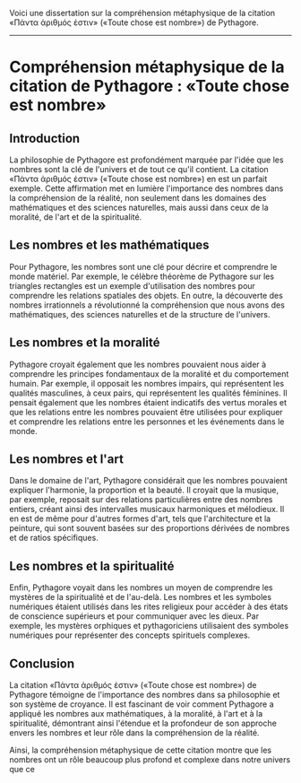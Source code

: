 Voici une dissertation sur la compréhension métaphysique de la citation «Πάντα ἀριθμός ἐστιν» («Toute chose est nombre») de Pythagore.

---

# Compréhension métaphysique de la citation de Pythagore : «Toute chose est nombre»

## Introduction

La philosophie de Pythagore est profondément marquée par l'idée que les nombres sont la clé de l'univers et de tout ce qu'il contient. La citation «Πάντα ἀριθμός ἐστιν» («Toute chose est nombre») en est un parfait exemple. Cette affirmation met en lumière l'importance des nombres dans la compréhension de la réalité, non seulement dans les domaines des mathématiques et des sciences naturelles, mais aussi dans ceux de la moralité, de l'art et de la spiritualité.

## Les nombres et les mathématiques

Pour Pythagore, les nombres sont une clé pour décrire et comprendre le monde matériel. Par exemple, le célèbre théorème de Pythagore sur les triangles rectangles est un exemple d'utilisation des nombres pour comprendre les relations spatiales des objets. En outre, la découverte des nombres irrationnels a révolutionné la compréhension que nous avons des mathématiques, des sciences naturelles et de la structure de l'univers.

## Les nombres et la moralité

Pythagore croyait également que les nombres pouvaient nous aider à comprendre les principes fondamentaux de la moralité et du comportement humain. Par exemple, il opposait les nombres impairs, qui représentent les qualités masculines, à ceux pairs, qui représentent les qualités féminines. Il pensait également que les nombres étaient indicatifs des vertus morales et que les relations entre les nombres pouvaient être utilisées pour expliquer et comprendre les relations entre les personnes et les événements dans le monde.

## Les nombres et l'art

Dans le domaine de l'art, Pythagore considérait que les nombres pouvaient expliquer l'harmonie, la proportion et la beauté. Il croyait que la musique, par exemple, reposait sur des relations particulières entre des nombres entiers, créant ainsi des intervalles musicaux harmoniques et mélodieux. Il en est de même pour d'autres formes d'art, tels que l'architecture et la peinture, qui sont souvent basées sur des proportions dérivées de nombres et de ratios spécifiques.

## Les nombres et la spiritualité

Enfin, Pythagore voyait dans les nombres un moyen de comprendre les mystères de la spiritualité et de l'au-delà. Les nombres et les symboles numériques étaient utilisés dans les rites religieux pour accéder à des états de conscience supérieurs et pour communiquer avec les dieux. Par exemple, les mystères orphiques et pythagoriciens utilisaient des symboles numériques pour représenter des concepts spirituels complexes.

## Conclusion

La citation «Πάντα ἀριθμός ἐστιν» («Toute chose est nombre») de Pythagore témoigne de l'importance des nombres dans sa philosophie et son système de croyance. Il est fascinant de voir comment Pythagore a appliqué les nombres aux mathématiques, à la moralité, à l'art et à la spiritualité, démontrant ainsi l'étendue et la profondeur de son approche envers les nombres et leur rôle dans la compréhension de la réalité.

Ainsi, la compréhension métaphysique de cette citation montre que les nombres ont un rôle beaucoup plus profond et complexe dans notre univers que ce